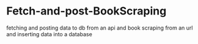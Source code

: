 # Fetch-and-post-BookScraping
 fetching and posting data to db from an api and book scraping from an url and inserting data into  a database
